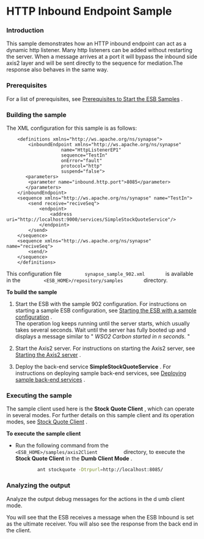 # HTTP Inbound Endpoint Sample

### Introduction

This sample demonstrates how an HTTP inbound endpoint can act as a
dynamic http listener. Many http listeners can be added without
restarting the server. When a message arrives at a port it will bypass
the inbound side axis2 layer and will be sent directly to the sequence
for mediation.The response also behaves in the same way.

### Prerequisites

For a list of prerequisites, see [Prerequisites to Start the ESB
Samples](https://docs.wso2.com/display/EI650/Setting+Up+the+ESB+Samples#SettingUptheESBSamples-ESBSamplePrerequisites)
.

### Building the sample

The XML configuration for this sample is as follows:

``` 
    <definitions xmlns="http://ws.apache.org/ns/synapse">
        <inboundEndpoint xmlns="http://ws.apache.org/ns/synapse"
                    name="HttpListenerEP1"
                    sequence="TestIn"
                    onError="fault"
                    protocol="http"
                    suspend="false">
       <parameters>
        <parameter name="inbound.http.port">8085</parameter>
       </parameters>
    </inboundEndpoint>
    <sequence xmlns="http://ws.apache.org/ns/synapse" name="TestIn">
        <send receive="reciveSeq">
            <endpoint>
                <address uri="http://localhost:9000/services/SimpleStockQuoteService"/>
            </endpoint>
        </send>
    </sequence>
    <sequence xmlns="http://ws.apache.org/ns/synapse" name="reciveSeq">
        <send/>
    </sequence>
    </definitions>
```

This configuration file `         synapse_sample_902.xml        ` is
available in the `         <ESB_HOME>/repository/samples        `
directory.

**To build the sample**

1.  Start the ESB with the sample 902 configuration. For instructions on
    starting a sample ESB configuration, see [Starting the ESB with a
    sample
    configuration](https://docs.wso2.com/display/EI650/Setting+Up+the+ESB+Samples#SettingUptheESBSamples-Startingasample)
    .  
    The operation log keeps running until the server starts, which
    usually takes several seconds. Wait until the server has fully
    booted up and displays a message similar to " *WSO2 Carbon started
    in n seconds.* "

2.  Start the Axis2 server. For instructions on starting the Axis2
    server, see [Starting the Axis2
    server](https://docs.wso2.com/display/EI650/Setting+Up+the+ESB+Samples#SettingUptheESBSamples-Axis2server)
    .

3.  Deploy the back-end service **SimpleStockQuoteService** . For
    instructions on deploying sample back-end services, see [Deploying
    sample back-end
    services](https://docs.wso2.com/display/EI650/Setting+Up+the+ESB+Samples#SettingUptheESBSamples-Backend)
    .

### Executing the sample

The sample client used here is the **Stock Quote Client** , which can
operate in several modes. For further details on this sample client and
its operation modes, see [Stock Quote
Client](https://docs.wso2.com/display/EI650/Using+the+Sample+Clients#UsingtheSampleClients-StockQuoteClient)
.

**To execute the sample client**

-   Run the following command from the
    `           <ESB_HOME>/samples/axis2Client          ` directory, to
    execute the **Stock Quote Client** in the **Dumb Client Mode** .

    ``` bash
            ant stockquote -Dtrpurl=http://localhost:8085/
    ```

### Analyzing the output

Analyze the output debug messages for the actions in the d umb client
mode.

You will see that the ESB receives a message when the ESB Inbound is set
as the ultimate receiver. You will also see the response from the back
end in the client.

